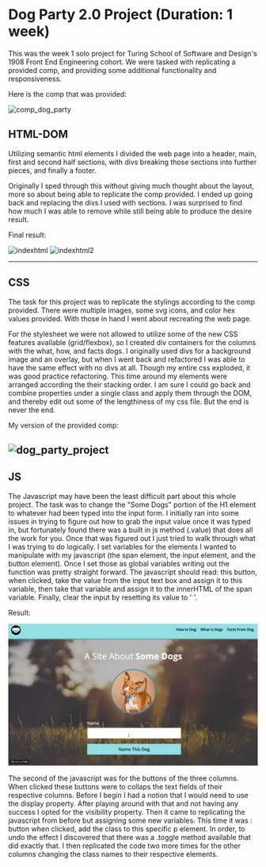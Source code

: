 # Dog Party 2.0 Project (Duration: 1 week)

This was the week 1 solo project for Turing School of Software and Design's 1908 Front End Engineering cohort. We were tasked with replicating a provided comp, and providing some additional functionality and responsiveness.

Here is the comp that was provided:

![comp_dog_party](https://user-images.githubusercontent.com/27719824/63236908-f0f4b880-c1fc-11e9-8a59-ec48c5ef0e49.png)

## HTML-DOM

Utilizing semantic html elements I divided the web page into a header, main, first and second
half sections, with divs breaking those sections into further pieces, and finally a footer.

Originally I sped through this without giving much thought about the layout, more so about being able to replicate the comp provided. I ended
up going back and replacing the divs I used with sections. I was surprised to find how much I was able to remove while still being able to produce the desire result. 

Final result: 

![indexhtml](https://user-images.githubusercontent.com/27719824/63234252-ba657080-c1f1-11e9-8c40-cac5c4d46071.png)
![indexhtml2](https://user-images.githubusercontent.com/27719824/63234288-d832d580-c1f1-11e9-887a-f93fe9c9c546.png)

---
## CSS

The task for this project was to replicate the stylings according to the comp provided. There were multiple images, some svg icons, and color hex values provided. With those in hand I went about recreating the web page.

For the stylesheet we were not allowed to utilize some of the new CSS features available (grid/flexbox), so I created div containers for the columns with the what, how, and facts dogs. I originally used divs for a background image and an overlay, but when I went back and refactored I was able to have the same effect with no divs at all. Though my entire css exploded, it was good practice refactoring. This time around my elements were arranged according the their stacking order. I am sure I could go back and combine properties under a single class and apply them through the DOM, and thereby edit out some of the lengthiness of my css file. But the end is never the end.

My version of the provided comp:

![dog_party_project](https://user-images.githubusercontent.com/27719824/63236703-01f0fa00-c1fc-11e9-8e6b-2181a685597f.png)
---
## JS

The Javascript may have been the least difficult part about this whole project. The task was to change the "Some Dogs" portion of the H1 element to whatever had been typed into the input form. I initially ran into some issues in trying to figure out how to grab the input value once it was typed in, but fortunately found there was a built in js method (.value) that does all the work for you. Once that was figured out I just tried to walk through what I was trying to do logically. I set variables for the elements I wanted to manipulate with my javascript (the span element, the input element, and the button element). Once I set those as global variables writing out the function was pretty straight forward. The javascript should read: this button, when clicked, take the value from the input text box and assign it to this variable, then take that variable and assign it to the innerHTML of the span variable. Finally, clear the input by resetting its value to ' '.

Result: 

![headerchange](demo/headerchange.gif)

The second of the javascript was for the buttons of the three columns. When clicked these buttons were to collaps the text fields of their respective columns. Before I begin I had a notion that I would need to use the display property. After playing around with that and not having any success I opted for the visibility property. Then it came to replicating the javascript from before but assigning some new variables. This time it was : button when clicked, add the class to this specific p element. In order, to undo the effect I discovered that there was a .toggle method available that did exactly that. I then replicated the code two more times for the other columns changing the class names to their respective elements.
